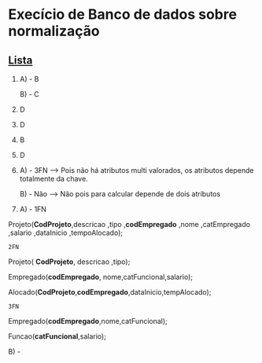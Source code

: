 Execício de Banco de dados sobre normalização
===

[Lista](//github.com/Dayanfreitas/new/blob/master/documentos/Prova_BD_I_MER_e_Normalizacao.pdf) 
---

1. A) - B
   
   B) - C

2. D

3. D

4. B 

5. D 
 
6. A) - 3FN --> Pois não há atributos multi valorados, os atributos depende totalmente da chave. 
   
   B) - Não --> Não pois para calcular depende de dois atributos 

7. A) - 
	1FN

Projeto(__CodProjeto__,descricao ,tipo ,__codEmpregado__ ,nome ,catEmpregado ,salario ,dataInicio ,tempoAlocado);
	
	2FN
	
Projeto( __CodProjeto__, descricao ,tipo);

Empregado(__codEmpregado__, nome,catFuncional,salario);

Alocado(__CodProjeto__,__codEmpregado__,dataInicio,tempAlocado);
	
	3FN

Empregado(__codEmpregado__,nome,catFuncional);

Funcao(__catFuncional__,salario);

   B) -
   []()
